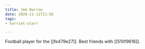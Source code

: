 ```yaml
---
title: Jem Barrow
date: 2020-11-11T21:56
tags:
- harriet-starr

---
```



Football player for the [[fe479e27]]. Best friends with [[510f9616]].
